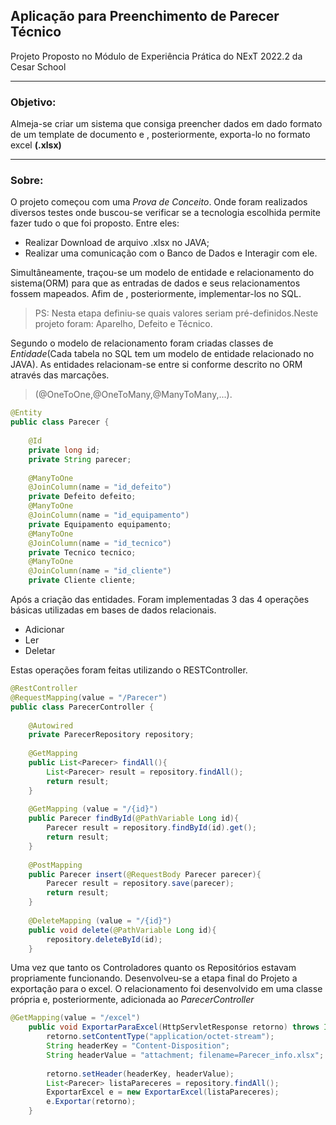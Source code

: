 ## Aplicação para Preenchimento de Parecer Técnico
Projeto Proposto no Módulo de Experiência Prática do NExT 2022.2 da Cesar School
***
### Objetivo:
Almeja-se criar um sistema que consiga preencher dados em dado formato de um template de documento e
, posteriormente, exporta-lo no formato excel **(.xlsx)**
***

### Sobre:
O projeto começou com uma _Prova de Conceito_. Onde foram realizados diversos testes
onde buscou-se verificar se a tecnologia escolhida permite fazer tudo o que foi proposto.
Entre eles:
*   Realizar Download de arquivo .xlsx no JAVA;
*   Realizar uma comunicação com o Banco de Dados e Interagir com ele.

Simultâneamente, traçou-se um modelo de entidade e relacionamento do sistema(ORM)
para que as entradas de dados e seus relacionamentos fossem mapeados. Afim de , posteriormente,
implementar-los no SQL.

> PS: Nesta etapa definiu-se quais valores seriam pré-definidos.Neste projeto foram: Aparelho, Defeito e Técnico.

Segundo o modelo de relacionamento foram criadas classes de _Entidade_(Cada tabela no SQL tem um modelo de entidade relacionado no JAVA).
As entidades relacionam-se entre si conforme descrito no ORM através das marcações.

> (@OneToOne,@OneToMany,@ManyToMany,...).

```Java
@Entity
public class Parecer {
	
	@Id
	private long id;
	private String parecer;
	
	@ManyToOne
	@JoinColumn(name = "id_defeito")
	private Defeito defeito;
	@ManyToOne
	@JoinColumn(name = "id_equipamento")
	private Equipamento equipamento;
	@ManyToOne
	@JoinColumn(name = "id_tecnico")
	private Tecnico tecnico;
	@ManyToOne
	@JoinColumn(name = "id_cliente")
	private Cliente cliente;
```

Após a criação das entidades. Foram implementadas 3 das 4 operações básicas utilizadas em bases de dados relacionais.
*   Adicionar
*   Ler
*   Deletar

Estas operações foram feitas utilizando o RESTController.
```Java
@RestController
@RequestMapping(value = "/Parecer")
public class ParecerController {
	
	@Autowired
	private ParecerRepository repository;
	
	@GetMapping
	public List<Parecer> findAll(){
		List<Parecer> result = repository.findAll();
		return result;
	}
	
	@GetMapping (value = "/{id}")
	public Parecer findById(@PathVariable Long id){
		Parecer result = repository.findById(id).get();
		return result;
	}
	
	@PostMapping
	public Parecer insert(@RequestBody Parecer parecer){
		Parecer result = repository.save(parecer);
		return result;
	}
	
	@DeleteMapping (value = "/{id}")
	public void delete(@PathVariable Long id){
		repository.deleteById(id);
	}
```
Uma vez que tanto os Controladores quanto os Repositórios estavam propriamente funcionando. Desenvolveu-se a etapa final do Projeto a exportação para o excel. O relacionamento foi desenvolvido em uma classe própria e, posteriormente, adicionada ao _ParecerController_

```Java
@GetMapping(value = "/excel")
	public void ExportarParaExcel(HttpServletResponse retorno) throws IOException{
		retorno.setContentType("application/octet-stream");
		String headerKey = "Content-Disposition";
		String headerValue = "attachment; filename=Parecer_info.xlsx";
		
		retorno.setHeader(headerKey, headerValue);
		List<Parecer> listaPareceres = repository.findAll();
		ExportarExcel e = new ExportarExcel(listaPareceres);
		e.Exportar(retorno);
	}
```